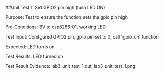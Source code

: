 ##Unit Test 1: Set GPIO2 pin high (turn LED ON)

Purpose: Test to ensure the function sets the gpio pin high 

Pre-Conditions: 3V to esp8266-01, working LED

Test Input: Conifgured GPIO2 pin, gpio pin set to 0, call 'gpio_on' function

Expected: LED turns on 

Test Results: LED turned on 

Test Result Evidence: lab3_unit_test_1.out, lab3_unit_test_1.png
